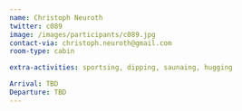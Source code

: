 ```yaml
---
name: Christoph Neuroth
twitter: c089
image: /images/participants/c089.jpg
contact-via: christoph.neuroth@gmail.com
room-type: cabin

extra-activities: sportsing, dipping, saunaing, hugging

Arrival: TBD
Departure: TBD
---
```

